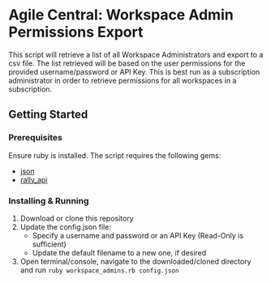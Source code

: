 # Agile Central: Workspace Admin Permissions Export

This script will retrieve a list of all Workspace Administrators and export to a csv file. The list retrieved will be based on the user permissions for the provided username/password or API Key. This is best run as a subscription administrator in order to retrieve permissions for all workspaces in a subscription.

## Getting Started

### Prerequisites

Ensure ruby is installed. The script requires the following gems:

* [json](https://rubygems.org/gems/json)
* [rally_api](https://rubygems.org/gems/rally_api)

### Installing & Running

1. Download or clone this repository
2. Update the config.json file:
   - Specify a username and password or an API Key (Read-Only is sufficient)
   - Update the default filename to a new one, if desired
3. Open terminal/console, navigate to the downloaded/cloned directory and run `ruby workspace_admins.rb config.json`
